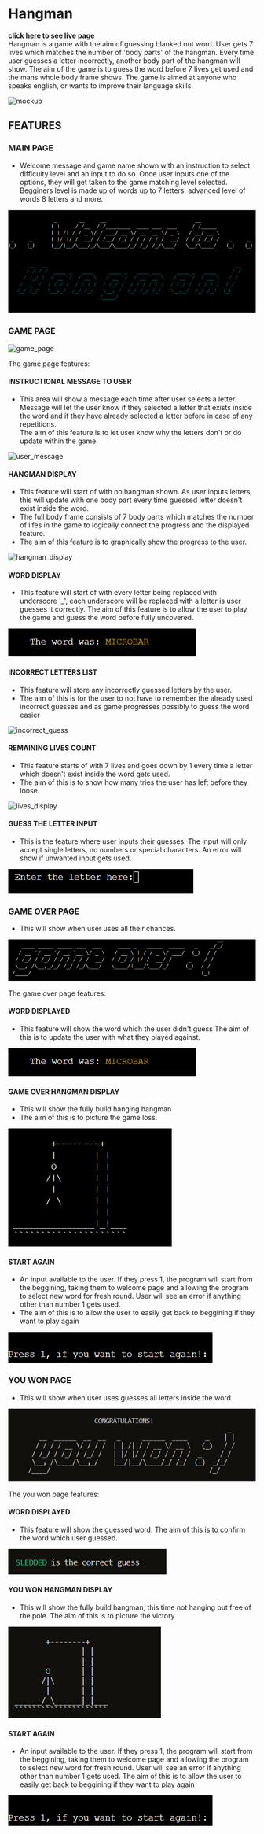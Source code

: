 # Hangman
[**click here to see live page**](https://word-hangman.herokuapp.com)
<br>
Hangman is a game with the aim of guessing blanked out word. User gets 7 lives which matches the number of 'body parts' of the hangman. Every time user guesses a letter incorrectly, another body part of the hangman will show. The aim of the game is to guess the word before 7 lives get used and the mans whole body frame shows. The game is aimed at anyone who speaks english, or wants to improve their language skills.

![mockup](assets/docs/mockup_techsini_screenshot.png)
## FEATURES
### MAIN PAGE
* Welcome message and game name shown with an instruction to select difficulty level and an input to do so. Once user inputs one of the options, they will get taken to the game matching level selected. Begginers level is made up of words up to 7 letters, advanced level of words 8 letters and more.

![main_header](assets/docs/main_header.png)

### GAME PAGE

![game_page](assets/docs/game_page.png)

The game page features:
#### INSTRUCTIONAL MESSAGE TO USER 
* This area will show a message each time after user selects a letter. Message will let the user know if they selected a letter that exists inside the word and if they have already selected a letter before in case of any repetitions.<br>
The aim of this feature is to let user know why the letters don't or do update within the game.

![user_message](assets/docs/user_message.png)
#### HANGMAN DISPLAY
* This feature will start of with no hangman shown. As user inputs letters, this will update with one body part every time guessed letter doesn't exist inside the word.
* The full body frame consists of 7 body parts which matches the number of lifes in the game to logically connect the progress and the displayed feature.
* The aim of this feature is to graphically show the progress to the user.
  
![hangman_display](assets/docs/hangman_display.png)
#### WORD DISPLAY
* This feature will start of with every letter being replaced with underscore '_', each underscore will be replaced with a letter is user guesses it correctly.
 The aim of this feature is to allow the user to play the game and guess the word before fully uncovered.

![word_display](assets/docs/word_display.png)
#### INCORRECT LETTERS LIST
* This feature will store any incorrectly guessed letters by the user.
* The aim of this is for the user to not have to remember the already used incorrect guesses  and as game progresses possibly to guess the word easier

![incorrect_guess](assets/docs/incorrect_guess.png)

#### REMAINING LIVES COUNT
* This feature starts of with 7 lives and goes down by 1 every time a letter which doesn't exist inside the word gets used. 
* The aim of this is to show how many tries the user has left before they loose.

![lives_display](assets/docs/lives_display.png)
#### GUESS THE LETTER INPUT
* This is the feature where user inputs their guesses. The input will only accept single letters, no numbers or special characters. An error will show if unwanted input gets used.

![letter_input](assets/docs/letter_input.png)
### GAME OVER PAGE
* This will show when user uses all their chances.

![game_over](assets/docs/game_over.png)

The game over page features:
#### WORD DISPLAYED
* This feature will show the word which the user didn't guess
  The aim of this is to update the user with what they played against.

![word_display](assets/docs/word_display.png)

#### GAME OVER HANGMAN DISPLAY
* This will show the fully build hanging hangman
* The aim of this is to picture the game loss.

![game_over_hangman](assets/docs/game_over_hangman.png)
#### START AGAIN
* An input available to the user. If they press 1, the program will start from the beggining, taking them to welcome page and allowing the program to select new word for fresh round.
  User will see an error if anything other than number 1 gets used.
* The aim of this is to allow the user to easily get back to beggining if they want to play again

![start_again](assets/docs/start_again.png)
### YOU WON PAGE
* This will show when user uses guesses all letters inside the word

![you_won](assets/docs/you_won.png)

The you won page features:
#### WORD DISPLAYED
* This feature will show the guessed word.
  The aim of this is to confirm the word which user guessed.

![word_confirmation](assets/docs/word_confirmation.png)

#### YOU WON HANGMAN DISPLAY
* This will show the fully build hangman, this time not hanging but free of the pole.
  The aim of this is to picture the victory

![winning_hangman](assets/docs/winning_hangman.png)

#### START AGAIN
* An input available to the user. If they press 1, the program will start from the beggining, taking them to welcome page and allowing the program to select new word for fresh round.
  User will see an error if anything other than number 1 gets used.
  The aim of this is to allow the user to easily get back to beggining if they want to play again

![start_again](assets/docs/start_again.png)